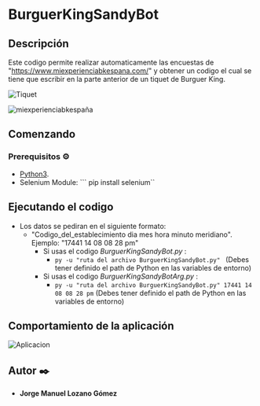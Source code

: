 # BurguerKingSandyBot

## Descripción

  Este codigo permite realizar automaticamente las encuestas de "https://www.miexperienciabkespana.com/" y obtener un codigo el cual se tiene que escribir en la parte anterior de un tiquet de Burguer King.
  
![Tiquet](https://i.ibb.co/N6X1QXN/40290.jpg)

![miexperienciabkespaña](https://i.ibb.co/Rh4KcDX/descarga-1.png)

## Comenzando

### Prerequisitos ⚙️

* [Python3](https://www.python.org/download/releases/3.0/).
* Selenium Module:
  ``` pip install selenium``

## Ejecutando el codigo

* Los datos se pediran en el siguiente formato:
     * "Codigo_del_establecimiento dia mes hora minuto meridiano".    Ejemplo: "17441 14 08 08 28 pm"
        * Si usas el codigo *BurguerKingSandyBot.py* :
          * ```py -u "ruta del archivo BurguerKingSandyBot.py" ``` (Debes tener definido el path de Python en las variables de entorno)
        * Si usas el codigo *BurguerKingSandyBotArg.py* :
          * ```py -u "ruta del archivo BurguerKingSandyBot.py" 17441 14 08 08 28 pm``` (Debes tener definido el path de Python en las variables de entorno)
  
## Comportamiento de la aplicación

![Aplicacion](https://i.ibb.co/ZYdpxCN/descarga-2.png)


## Autor ✒️

* **Jorge Manuel Lozano Gómez**



